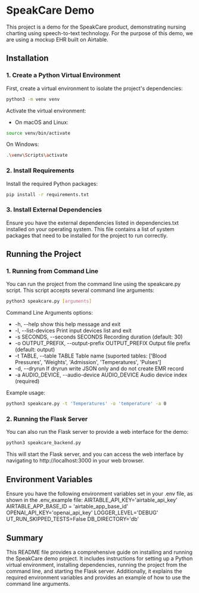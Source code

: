 # SpeakCare Demo

This project is a demo for the SpeakCare product, demonstrating nursing charting using speech-to-text technology. For the purpose of this demo, we are using a mockup EHR built on Airtable.

## Installation

### 1. Create a Python Virtual Environment

First, create a virtual environment to isolate the project's dependencies:

```sh
python3 -m venv venv
```
Activate the virtual environment:

* On macOS and Linux:
```sh
source venv/bin/activate
```
On Windows:
```sh
.\venv\Scripts\activate
```
### 2. Install Requirements
Install the required Python packages:
```sh
pip install -r requirements.txt
```
### 3. Install External Dependencies
Ensure you have the external dependencies listed in dependencies.txt installed on your operating system. This file contains a list of system packages that need to be installed for the project to run correctly.

## Running the Project

### 1. Running from Command Line
You can run the project from the command line using the speakcare.py script. This script accepts several command line arguments:
```sh
python3 speakcare.py [arguments]
```
Command Line Arguments
options:
*  -h, --help            show this help message and exit
*  -l, --list-devices    Print input devices list and exit
*  -s SECONDS, --seconds SECONDS
                         Recording duration (default: 30)
*  -o OUTPUT_PREFIX, --output-prefix OUTPUT_PREFIX
                         Output file prefix (default: output)
*  -t TABLE, --table TABLE
                         Table name (suported tables: ['Blood Pressures', 'Weights', 'Admission', 'Temperatures', 'Pulses']
*  -d, --dryrun          If dryrun write JSON only and do not create EMR record
*  -a AUDIO_DEVICE, --audio-device AUDIO_DEVICE
                         Audio device index (required)

Example usage:
```sh
python3 speakcare.py -t 'Temperatures' -o 'temperature' -a 0
```
### 2. Running the Flask Server
You can also run the Flask server to provide a web interface for the demo:
```sh
python3 speakcare_backend.py
```
This will start the Flask server, and you can access the web interface by navigating to http://localhost:3000 in your web browser.

## Environment Variables
Ensure you have the following environment variables set in your .env file, as shown in the .env_example file:
AIRTABLE_API_KEY='airtable_api_key'
AIRTABLE_APP_BASE_ID = 'airtable_app_base_id'
OPENAI_API_KEY='openai_api_key'
LOGGER_LEVEL='DEBUG'
UT_RUN_SKIPPED_TESTS=False
DB_DIRECTORY='db'



## Summary

This README file provides a comprehensive guide on installing and running the SpeakCare demo project. It includes instructions for setting up a Python virtual environment, installing dependencies, running the project from the command line, and starting the Flask server. Additionally, it explains the required environment variables and provides an example of how to use the command line arguments.

